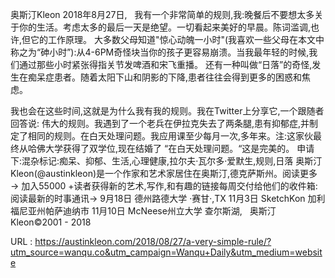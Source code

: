 奥斯汀Kleon 
 2018年8月27日, 
   
 我有一个非常简单的规则,我:晚餐后不要想太多关于你的生活。考虑太多的最后一天是绝望。一切看起来美好的早晨。陈词滥调,也许,但它的工作原理。 
 大多数父母知道"惊心动魄一小时"(我喜欢一些父母在本文中称之为“砷小时”):从4-6PM奇怪块当你的孩子更容易崩溃。当我最年轻的时候,我们通过那些小时紧张得指关节发啤酒和宋飞重播。 
 还有一种叫做“日落”的奇怪,发生在痴呆症患者。随着太阳下山和阴影的下降,患者往往会得到更多的困惑和焦虑。 
  
 我也会在这些时间,这就是为什么我有我的规则。我在Twitter上分享它,一个跟随者回答说: 
 伟大的规则。我遇到了一个老兵在伊拉克失去了两条腿,患有抑郁症,并制定了相同的规则。在白天处理问题。我应用课至少每月一次,多年来。注:这家伙最终从哈佛大学获得了双学位,现在结婚了 
 “在白天处理问题。“这是完美的。 
 申请下:混杂标记:痴呆、抑郁、生活,心理健康,拉尔夫·瓦尔多·爱默生,规则,日落 
 奥斯汀Kleon(@austinkleon)是一个作家和艺术家居住在奥斯汀,德克萨斯州。阅读更多→ 
 加入55000 +读者获得新的艺术,写作,和有趣的链接每周交付给他们的收件箱: 
 阅读最新的时事通讯→ 
 9月18日 
 德州路德大学 
 ·赛甘·,TX 
 11月3日 
 SketchKon 
 加利福尼亚州帕萨迪纳市 
 11月10日 
 McNeese州立大学 
 查尔斯湖, 
   
 奥斯汀Kleon©2001 - 2018 
  
  
   
  URL : https://austinkleon.com/2018/08/27/a-very-simple-rule/?utm_source=wanqu.co&utm_campaign=Wanqu+Daily&utm_medium=website
